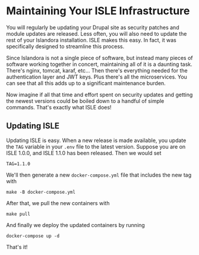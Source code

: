# Maintaining Your ISLE Infrastructure 

You will regularly be updating your Drupal site as security patches and module updates are released.
Less often, you will also need to update the rest of your Islandora installation.  ISLE makes this easy.
In fact, it was specifically designed to streamline this process.

Since Islandora is not a single piece of software, but instead many pieces of software working together
in concert, maintaining all of it is a daunting task.  There's nginx, tomcat, karaf, etc... Then there's
everything needed for the authentication layer and JWT keys.  Plus there's all the microservices.  You can
see that all this adds up to a significant maintenance burden.

Now imagine if all that time and effort spent on security updates and getting the newest versions could
be boiled down to a handful of simple commands.  That's exactly what ISLE does!

## Updating ISLE

Updating ISLE is easy.  When a new release is made available, you update the `TAG` variable in your
`.env` file to the latest version. Suppose you are on ISLE 1.0.0, and ISLE 1.1.0 has been released.
Then we would set

```
TAG=1.1.0
```

We'll then generate a new `docker-compose.yml` file that includes the new tag with

```
make -B docker-compose.yml
```

After that, we pull the new containers with

```
make pull
```

And finally we deploy the updated containers by running

```
docker-compose up -d
```

That's it!
